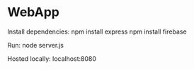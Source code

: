 # WebApp


Install dependencies: 
npm install express
npm install firebase

Run:
node server.js

Hosted locally: localhost:8080

